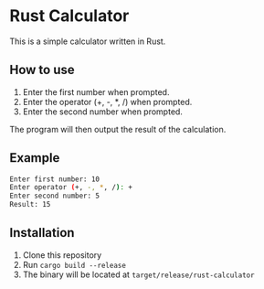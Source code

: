 # Rust Calculator

This is a simple calculator written in Rust.

## How to use

1. Enter the first number when prompted.
2. Enter the operator (+, -, *, /) when prompted.
3. Enter the second number when prompted.

The program will then output the result of the calculation.

## Example

```bash
Enter first number: 10 
Enter operator (+, -, *, /): + 
Enter second number: 5 
Result: 15
```

## Installation

1. Clone this repository
2. Run `cargo build --release`
3. The binary will be located at `target/release/rust-calculator`
